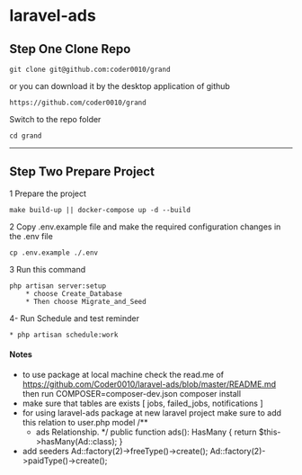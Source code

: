 # laravel-ads

## Step One Clone Repo

    git clone git@github.com:coder0010/grand

or you can download it by the desktop application of github

    https://github.com/coder0010/grand

Switch to the repo folder

    cd grand

---
## Step Two Prepare Project

1 Prepare the project

    make build-up || docker-compose up -d --build

2 Copy .env.example file and make the required configuration changes in the .env file

    cp .env.example ./.env

3 Run this command

    php artisan server:setup
        * choose Create_Database
        * Then choose Migrate_and_Seed

4- Run Schedule and test reminder

    * php artisan schedule:work

#### Notes

* to use package at local machine check the read.me of https://github.com/Coder0010/laravel-ads/blob/master/README.md
then run COMPOSER=composer-dev.json composer install
* make sure that tables are exists [ jobs, failed_jobs, notifications ]
* for using laravel-ads package at new laravel project make sure to add this relation to user.php model
    /**
     * ads Relationship.
     */
    public function ads(): HasMany
    {
        return $this->hasMany(Ad::class);
    }
* add seeders 
        Ad::factory(2)->freeType()->create();
        Ad::factory(2)->paidType()->create();